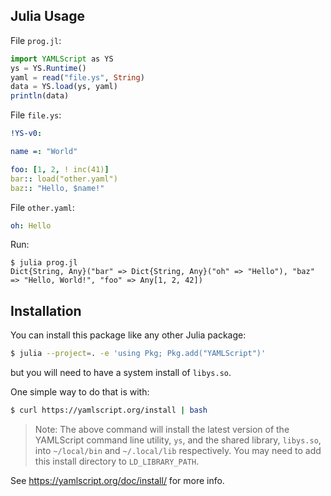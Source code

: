 ## Julia Usage

File `prog.jl`:

```julia
import YAMLScript as YS
ys = YS.Runtime()
yaml = read("file.ys", String)
data = YS.load(ys, yaml)
println(data)
```

File `file.ys`:

```yaml
!YS-v0:

name =: "World"

foo: [1, 2, ! inc(41)]
bar:: load("other.yaml")
baz:: "Hello, $name!"
```

File `other.yaml`:

```yaml
oh: Hello
```

Run:

```text
$ julia prog.jl
Dict{String, Any}("bar" => Dict{String, Any}("oh" => "Hello"), "baz" => "Hello, World!", "foo" => Any[1, 2, 42])
```


## Installation

You can install this package like any other Julia package:

```bash
$ julia --project=. -e 'using Pkg; Pkg.add("YAMLScript")'
```

but you will need to have a system install of `libys.so`.

One simple way to do that is with:

```bash
$ curl https://yamlscript.org/install | bash
```

> Note: The above command will install the latest version of the YAMLScript
command line utility, `ys`, and the shared library, `libys.so`, into
`~/local/bin` and `~/.local/lib` respectively.
You may need to add this install directory to `LD_LIBRARY_PATH`.

See <https://yamlscript.org/doc/install/> for more info.
